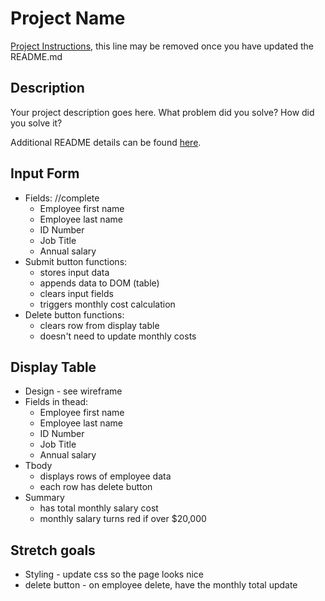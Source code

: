 # Project Name

[Project Instructions](./INSTRUCTIONS.md), this line may be removed once you have updated the README.md

## Description

Your project description goes here. What problem did you solve? How did you solve it?

Additional README details can be found [here](https://github.com/PrimeAcademy/readme-template/blob/master/README.md).


## Input Form
* Fields: //complete
    * Employee first name
    * Employee last name
    * ID Number
    * Job Title
    * Annual salary
* Submit button functions:
    * stores input data
    * appends data to DOM (table)
    * clears input fields
    * triggers monthly cost calculation
* Delete button functions:
    * clears row from display table
    * doesn't need to update monthly costs

## Display Table
* Design - see wireframe
* Fields in thead:
    * Employee first name
    * Employee last name
    * ID Number
    * Job Title
    * Annual salary
* Tbody
    * displays rows of employee data
    * each row has delete button
* Summary
    * has total monthly salary cost
    * monthly salary turns red if over $20,000

## Stretch goals
* Styling - update css so the page looks nice
* delete button - on employee delete, have the monthly total update